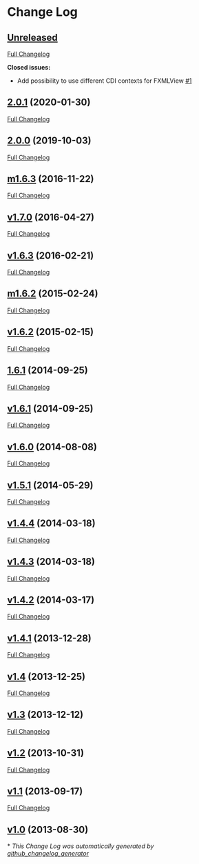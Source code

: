 # Change Log

## [Unreleased](https://github.com/dlsc-software-consulting-gmbh/afterburner.fx/tree/HEAD)

[Full Changelog](https://github.com/dlsc-software-consulting-gmbh/afterburner.fx/compare/2.0.1...HEAD)

**Closed issues:**

- Add possibility to use different CDI contexts for FXMLView [\#1](https://github.com/dlsc-software-consulting-gmbh/afterburner.fx/issues/1)

## [2.0.1](https://github.com/dlsc-software-consulting-gmbh/afterburner.fx/tree/2.0.1) (2020-01-30)
[Full Changelog](https://github.com/dlsc-software-consulting-gmbh/afterburner.fx/compare/2.0.0...2.0.1)

## [2.0.0](https://github.com/dlsc-software-consulting-gmbh/afterburner.fx/tree/2.0.0) (2019-10-03)
[Full Changelog](https://github.com/dlsc-software-consulting-gmbh/afterburner.fx/compare/m1.6.3...2.0.0)

## [m1.6.3](https://github.com/dlsc-software-consulting-gmbh/afterburner.fx/tree/m1.6.3) (2016-11-22)
[Full Changelog](https://github.com/dlsc-software-consulting-gmbh/afterburner.fx/compare/v1.7.0...m1.6.3)

## [v1.7.0](https://github.com/dlsc-software-consulting-gmbh/afterburner.fx/tree/v1.7.0) (2016-04-27)
[Full Changelog](https://github.com/dlsc-software-consulting-gmbh/afterburner.fx/compare/v1.6.3...v1.7.0)

## [v1.6.3](https://github.com/dlsc-software-consulting-gmbh/afterburner.fx/tree/v1.6.3) (2016-02-21)
[Full Changelog](https://github.com/dlsc-software-consulting-gmbh/afterburner.fx/compare/m1.6.2...v1.6.3)

## [m1.6.2](https://github.com/dlsc-software-consulting-gmbh/afterburner.fx/tree/m1.6.2) (2015-02-24)
[Full Changelog](https://github.com/dlsc-software-consulting-gmbh/afterburner.fx/compare/v1.6.2...m1.6.2)

## [v1.6.2](https://github.com/dlsc-software-consulting-gmbh/afterburner.fx/tree/v1.6.2) (2015-02-15)
[Full Changelog](https://github.com/dlsc-software-consulting-gmbh/afterburner.fx/compare/1.6.1...v1.6.2)

## [1.6.1](https://github.com/dlsc-software-consulting-gmbh/afterburner.fx/tree/1.6.1) (2014-09-25)
[Full Changelog](https://github.com/dlsc-software-consulting-gmbh/afterburner.fx/compare/v1.6.1...1.6.1)

## [v1.6.1](https://github.com/dlsc-software-consulting-gmbh/afterburner.fx/tree/v1.6.1) (2014-09-25)
[Full Changelog](https://github.com/dlsc-software-consulting-gmbh/afterburner.fx/compare/v1.6.0...v1.6.1)

## [v1.6.0](https://github.com/dlsc-software-consulting-gmbh/afterburner.fx/tree/v1.6.0) (2014-08-08)
[Full Changelog](https://github.com/dlsc-software-consulting-gmbh/afterburner.fx/compare/v1.5.1...v1.6.0)

## [v1.5.1](https://github.com/dlsc-software-consulting-gmbh/afterburner.fx/tree/v1.5.1) (2014-05-29)
[Full Changelog](https://github.com/dlsc-software-consulting-gmbh/afterburner.fx/compare/v1.4.4...v1.5.1)

## [v1.4.4](https://github.com/dlsc-software-consulting-gmbh/afterburner.fx/tree/v1.4.4) (2014-03-18)
[Full Changelog](https://github.com/dlsc-software-consulting-gmbh/afterburner.fx/compare/v1.4.3...v1.4.4)

## [v1.4.3](https://github.com/dlsc-software-consulting-gmbh/afterburner.fx/tree/v1.4.3) (2014-03-18)
[Full Changelog](https://github.com/dlsc-software-consulting-gmbh/afterburner.fx/compare/v1.4.2...v1.4.3)

## [v1.4.2](https://github.com/dlsc-software-consulting-gmbh/afterburner.fx/tree/v1.4.2) (2014-03-17)
[Full Changelog](https://github.com/dlsc-software-consulting-gmbh/afterburner.fx/compare/v1.4.1...v1.4.2)

## [v1.4.1](https://github.com/dlsc-software-consulting-gmbh/afterburner.fx/tree/v1.4.1) (2013-12-28)
[Full Changelog](https://github.com/dlsc-software-consulting-gmbh/afterburner.fx/compare/v1.4...v1.4.1)

## [v1.4](https://github.com/dlsc-software-consulting-gmbh/afterburner.fx/tree/v1.4) (2013-12-25)
[Full Changelog](https://github.com/dlsc-software-consulting-gmbh/afterburner.fx/compare/v1.3...v1.4)

## [v1.3](https://github.com/dlsc-software-consulting-gmbh/afterburner.fx/tree/v1.3) (2013-12-12)
[Full Changelog](https://github.com/dlsc-software-consulting-gmbh/afterburner.fx/compare/v1.2...v1.3)

## [v1.2](https://github.com/dlsc-software-consulting-gmbh/afterburner.fx/tree/v1.2) (2013-10-31)
[Full Changelog](https://github.com/dlsc-software-consulting-gmbh/afterburner.fx/compare/v1.1...v1.2)

## [v1.1](https://github.com/dlsc-software-consulting-gmbh/afterburner.fx/tree/v1.1) (2013-09-17)
[Full Changelog](https://github.com/dlsc-software-consulting-gmbh/afterburner.fx/compare/v1.0...v1.1)

## [v1.0](https://github.com/dlsc-software-consulting-gmbh/afterburner.fx/tree/v1.0) (2013-08-30)


\* *This Change Log was automatically generated by [github_changelog_generator](https://github.com/skywinder/Github-Changelog-Generator)*